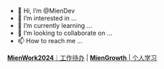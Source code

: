 - 👋 Hi, I’m @MienDev
- 👀 I’m interested in ...
- 🌱 I’m currently learning ...
- 💞️ I’m looking to collaborate on ...
- 📫 How to reach me ...

<!---
MienDev/MienDev is a ✨ special ✨ repository because its `README.md` (this file) appears on your GitHub profile.
You can click the Preview link to take a look at your changes.
--->


[**MienWork2024**｜工作待办](https://github.com/users/MienDev/projects/13)  |   [**MienGrowth** | 个人学习](https://github.com/MienDev/MienGrowth/issues)
